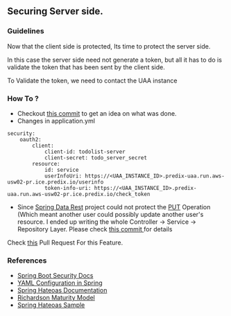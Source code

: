 ## Securing Server side.

### Guidelines
Now that the client side is protected, Its time to protect the server side.

In this case the server side need not generate a token, but all it has to do is validate the token that has been sent by the client side.

To Validate the token, we need to contact the UAA instance 

### How To ?


* Checkout [this commit](https://github.com/sks/predix-sample/commit/4f5e5e304fb73d7d16cdfd55e8dbca113b7abca5) to get an idea on what was done.
* Changes in application.yml
```
security:
    oauth2:
        client:
            client-id: todolist-server
            client-secret: todo_server_secret
        resource:
            id: service
            userInfoUri: https://<UAA_INSTANCE_ID>.predix-uaa.run.aws-usw02-pr.ice.predix.io/userinfo
            token-info-uri: https://<UAA_INSTANCE_ID>.predix-uaa.run.aws-usw02-pr.ice.predix.io/check_token
```    
* Since [Spring Data Rest](http://projects.spring.io/spring-data-rest/) project could not protect the [PUT](http://docs.spring.io/spring-data/commons/docs/current/api/org/springframework/data/repository/CrudRepository.html#save-S-) Operation (Which meant another user could possibly update another user's resource. I ended up writing the whole Controller -> Service -> Repository Layer. Please check [this  commit ](https://github.com/sks/predix-sample/commit/4912abbab0624340797a5f4491e0d522440503a4) for details


Check [this](https://github.com/sks/predix-sample/pull/12) Pull Request For this Feature.

### References
* [Spring Boot Security Docs](https://docs.spring.io/spring-boot/docs/current/reference/html/boot-features-security.html)
* [YAML Configuration in Spring](https://docs.spring.io/spring-boot/docs/current/reference/html/howto-properties-and-configuration.html#howto-use-yaml-for-external-properties)
* [Spring Hateoas Documentation](http://docs.spring.io/spring-hateoas/docs/current/reference/html/#client)
* [Richardson Maturity Model](http://martinfowler.com/articles/richardsonMaturityModel.html)
* [Spring Hateoas Sample](http://spring.io/guides/gs/rest-hateoas/)